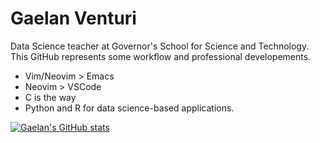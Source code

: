 # Gaelan Venturi 

Data Science teacher at Governor's School for Science and Technology. This GitHub represents some workflow and professional developements. 
* Vim/Neovim > Emacs
* Neovim > VSCode 
* C is the way 
* Python and R for data science-based applications. 

[![Gaelan's GitHub stats](https://github-readme-stats.vercel.app/api?username=GaelanVenturi&bg_color=1e1e2e&text_color=cdd6f4&icon_color=cba6f7&title_color=94e2d5)](https://github.com/anuraghazra/github-readme-stats&bg_color=1e1e2e&text_color=cdd6f4&icon_color=cba6f7&title_color=94e2d5)
